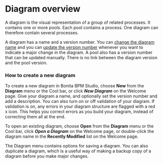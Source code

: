 # Diagram overview

A diagram is the visual representation of a group of related processes. It contains one or more pools. 
Each pool contains a process. One diagram can therefore contain several processes.

A diagram has a name and a version number. You can [change the diagram name](bonita-bpm-studio-hints-and-tips.md)
and you can [update the version number](bonita-bpm-studio-hints-and-tips.md) whenever you want to indicate 
a major change in the diagram. A pool also has a version number that can be updated manually. 
There is no link between the diagram version and the pool version.

### How to create a new diagram

To create a new diagram in Bonita BPM Studio, choose **New** from the **Diagram** menu or the Cool bar, or click 
**_New Diagram_** on the Welcome page. Give your diagram a name, and optionally set the version number and add a description.
You can also turn on or off validation of your diagram. If validation is on, any errors in your diagram structure
are flagged with a red x icon. This helps you correct errors as you build your diagram, instead of correcting them
all at the end.

To open an existing diagram, choose **Open** from the **Diagram** menu or the Cool bar, click **_Open a Diagram_** on the Welcome page, 
or double-click the diagram name in the **Recently Modified** list on the Welcome page.

The Diagram menu contains options for saving a diagram. You can also duplicate a diagram, which is a useful way of making
a backup copy of a diagram before you make major changes.
